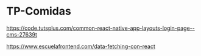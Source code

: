 # TP-Comidas
https://code.tutsplus.com/common-react-native-app-layouts-login-page--cms-27639t

https://www.escuelafrontend.com/data-fetching-con-react 
